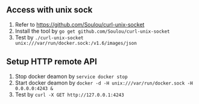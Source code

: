 
## Access with unix sock

1. Refer to <https://github.com/Soulou/curl-unix-socket>
2. Install the tool by `go get github.com/Soulou/curl-unix-socket`
3. Test by `./curl-unix-socket unix:///var/run/docker.sock:/v1.6/images/json`

## Setup HTTP remote API

1. Stop docker deamon by `service docker stop`
2. Start docker deamon by `docker -d -H unix:///var/run/docker.sock -H 0.0.0.0:4243 &`
3. Test by `curl -X GET http://127.0.0.1:4243`


